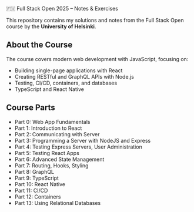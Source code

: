 🇫🇮 Full Stack Open 2025 – Notes & Exercises

This repository contains my solutions and notes from the Full Stack Open course by the **University of Helsinki**.

## About the Course

The course covers modern web development with JavaScript, focusing on:

- Building single-page applications with React
- Creating RESTful and GraphQL APIs with Node.js
- Testing, CI/CD, containers, and databases
- TypeScript and React Native

## Course Parts

- Part 0: Web App Fundamentals  
- Part 1: Introduction to React  
- Part 2: Communicating with Server  
- Part 3: Programming a Server with NodeJS and Express  
- Part 4: Testing Express Servers, User Administration  
- Part 5: Testing React Apps  
- Part 6: Advanced State Management  
- Part 7: Routing, Hooks, Styling  
- Part 8: GraphQL  
- Part 9: TypeScript  
- Part 10: React Native  
- Part 11: CI/CD  
- Part 12: Containers  
- Part 13: Using Relational Databases
